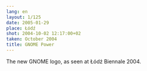 ```yaml
---
lang: en
layout: 1/125
date: 2005-01-29
place: Łódź
shot: 2004-10-02 12:17:00+02
taken: October 2004
title: GNOME Power
---
```


The new GNOME logo, as seen at Łódź Biennale 2004.
